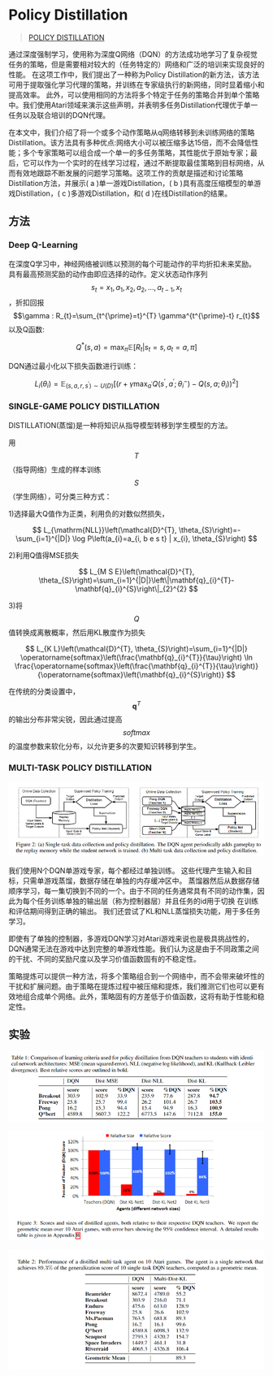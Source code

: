 # Policy Distillation

> [POLICY DISTILLATION](https://arxiv.org/pdf/1511.06295.pdf)

通过深度强制学习，使用称为深度Q网络（DQN）的方法成功地学习了复杂视觉任务的策略，但是需要相对较大的（任务特定的）网络和广泛的培训来实现良好的性能。 在这项工作中，我们提出了一种称为Policy Distillation的新方法，该方法可用于提取强化学习代理的策略，并训练在专家级执行的新网络，同时显着缩小和提高效率。 此外，可以使用相同的方法将多个特定于任务的策略合并到单个策略中。我们使用Atari领域来演示这些声明，并表明多任务Distillation代理优于单一任务以及联合培训的DQN代理。

在本文中，我们介绍了将一个或多个动作策略从q网络转移到未训练网络的策略Distillation。该方法具有多种优点:网络大小可以被压缩多达15倍，而不会降低性能；多个专家策略可以组合成一个单一的多任务策略，其性能优于原始专家；最后，它可以作为一个实时的在线学习过程，通过不断提取最佳策略到目标网络，从而有效地跟踪不断发展的问题学习策略。这项工作的贡献是描述和讨论策略Distillation方法，并展示\( a \)单一游戏Distillation，\( b \)具有高度压缩模型的单游戏Distillation，\( c \)多游戏Distillation，和\( d \)在线Distillation的结果。

## 方法

### Deep Q-Learning

在深度Q学习中，神经网络被训练以预测的每个可能动作的平均折扣未来奖励。 具有最高预测奖励的动作由即应选择的动作。定义状态动作序列 $$s_{t}=x_{1}, a_{1}, x_{2}, a_{2}, \dots, a_{t-1}, x_{t}$$ ，折扣回报 $$\gamma : R_{t}=\sum_{t^{\prime}=t}^{T} \gamma^{t^{\prime}-t} r_{t}$$以及Q函数:

$$
Q^{*}(s, a)=\max _{\pi} \mathbb{E}\left[R_{t} | s_{t}=s, a_{t}=a, \pi\right]
$$

DQN通过最小化以下损失函数进行训练：

$$
L_{i}\left(\theta_{i}\right)=\mathbb{E}_{\left(s, a, r, s^{\prime}\right) \sim U(D)}\left[\left(r+\gamma \max _{a^{\prime}} Q\left(s^{\prime}, a^{\prime} ; \theta_{i}^{-}\right)-Q\left(s, a ; \theta_{i}\right)\right)^{2}\right]
$$

### SINGLE-GAME POLICY DISTILLATION

DISTILLATION\(蒸馏\)是一种将知识从指导模型转移到学生模型的方法。

用 $$T$$ （指导网络）生成的样本训练 $$S$$ （学生网络），可分类三种方式：

1\)选择最大Q值作为正类，利用负的对数似然损失，

$$
L_{\mathrm{NLL}}\left(\mathcal{D}^{T}, \theta_{S}\right)=-\sum_{i=1}^{|D|} \log P\left(a_{i}=a_{i, b e s t} | x_{i}, \theta_{S}\right)
$$

2\)利用Q值得MSE损失

$$
L_{M S E}\left(\mathcal{D}^{T}, \theta_{S}\right)=\sum_{i=1}^{|D|}\left\|\mathbf{q}_{i}^{T}-\mathbf{q}_{i}^{S}\right\|_{2}^{2}
$$

3\)将 $$Q$$ 值转换成离散概率，然后用KL散度作为损失

$$
L_{K L}\left(\mathcal{D}^{T}, \theta_{S}\right)=\sum_{i=1}^{|D|} \operatorname{softmax}\left(\frac{\mathbf{q}_{i}^{T}}{\tau}\right) \ln \frac{\operatorname{softmax}\left(\frac{\mathbf{q}_{i}^{T}}{\tau}\right)}{\operatorname{softmax}\left(\mathbf{q}_{i}^{S}\right)}
$$

在传统的分类设置中， $$\mathbf{q}^{T}$$ 的输出分布非常尖锐，因此通过提高 $$softmax$$ 的温度参数来软化分布，以允许更多的次要知识转移到学生。

### MULTI-TASK POLICY DISTILLATION

![](../../.gitbook/assets/image-67.png)

我们使用N个DQN单游戏专家，每个都经过单独训练。 这些代理产生输入和目标，只需单游戏蒸馏，数据存储在单独的内存缓冲区中。 蒸馏器然后从数据存储顺序学习，每一集切换到不同的一个。由于不同的任务通常具有不同的动作集，因此为每个任务训练单独的输出层（称为控制器层）并且任务的id用于切换 在训练和评估期间得到正确的输出。 我们还尝试了KL和NLL蒸馏损失功能，用于多任务学习。

即使有了单独的控制器，多游戏DQN学习对Atari游戏来说也是极具挑战性的，DQN通常无法在游戏中达到完整的单游戏性能。我们认为这是由于不同政策之间的干扰、不同的奖励尺度以及学习价值函数固有的不稳定性。

策略提炼可以提供一种方法，将多个策略组合到一个网络中，而不会带来破坏性的干扰和扩展问题。由于策略在提炼过程中被压缩和提炼，我们推测它们也可以更有效地组合成单个网络。此外，策略固有的方差低于价值函数，这将有助于性能和稳定性。

## 实验

![](../../.gitbook/assets/image-105.png)

![](../../.gitbook/assets/image-76.png)

![](../../.gitbook/assets/image-15.png)

